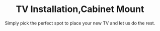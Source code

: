 ---sort_key: 34layout: "sku"id: tv-installation-cabinet-mount-TVtitle: "TV Installation,Cabinet Mount"heading: "TV Installation,Cabinet Mount"subtitle: "Simply pick the perfect spot to place your new TV and let us do the rest."category: "Home Entertainment"category_description: "Services for TVs and Home Theatre devices."features: - feature: "As part of our cabinet mount service, we’ll visit your place and:" - feature: "Set up TV and connect to the internet, existing power and all existing components" - feature: "All cables neatly arranged" - feature: "Clean up and remove rubbish" - feature: "Complete setup diagram and leave in customer folder" - feature: "Demonstrate new TV" - feature: "Connect TV to suitable and functioning home network using existing wall outlet or wireless network"price: "159"unit: "TV"australia_only: "Yes"---